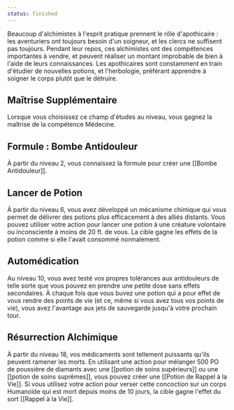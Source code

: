 ```yaml
---
status: finished
---
```

Beaucoup d'alchimistes à l'esprit pratique prennent le rôle d'apothicaire : les aventuriers ont toujours besoin d'un soigneur, et les clercs ne suffisent pas toujours. Pendant leur repos, ces alchimistes ont des compétences importantes à vendre, et peuvent réaliser un montant improbable de bien à l'aide de leurs connaissances. Les apothicaires sont constamment en train d'étudier de nouvelles potions, et l'herbologie, préférant apprendre à soigner le corps plutôt que le détruire.

## Maîtrise Supplémentaire

Lorsque vous choisissez ce champ d'études au niveau, vous gagnez la maîtrise de la compétence Médecine.

## Formule : Bombe Antidouleur

À partir du niveau 2, vous connaissez la formule pour créer une [[Bombe Antidouleur]].

## Lancer de Potion

À partir du niveau 6, vous avez développé un mécanisme chimique qui vous permet de délivrer des potions plus efficacement à des alliés distants. Vous pouvez utiliser votre action pour lancer une potion à une créature volontaire ou inconsciente à moins de 20 ft. de vous. La cible gagne les effets de la potion comme si elle l'avait consommé normalement.

## Automédication

Au niveau 10, vous avez testé vos propres tolérances aux antidouleurs de telle sorte que vous pouvez en prendre une petite dose sans effets secondaires. À chaque fois que vous buvez une potion qui a pour effet de vous rendre des points de vie (et ce, même si vous avez tous vos points de vie), vous avez l'avantage aux jets de sauvegarde jusqu'à votre prochain tour.

## Résurrection Alchimique

À partir du niveau 18, vos médicaments sont tellement puissants qu'ils peuvent ramener les morts. En utilisant une action pour mélanger 500 PO de poussière de diamants avec une [[potion de soins supérieurs]] ou une [[potion de soins suprêmes]], vous pouvez créer une [[Potion de Rappel à la Vie]]. Si vous utilisez votre action pour verser cette concoction sur un corps Humanoïde qui est mort depuis moins de 10 jours, la cible gagne l'effet du sort [[Rappel à la Vie]].

